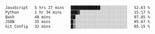 <!--START_SECTION:waka-->

```txt
JavaScript   5 hrs 27 mins   █████████████░░░░░░░░░░░░   52.63 %
Python       1 hr 34 mins    ███▓░░░░░░░░░░░░░░░░░░░░░   15.17 %
Bash         48 mins         ██░░░░░░░░░░░░░░░░░░░░░░░   07.85 %
JSON         35 mins         █▒░░░░░░░░░░░░░░░░░░░░░░░   05.67 %
Git Config   32 mins         █▒░░░░░░░░░░░░░░░░░░░░░░░   05.15 %
```

<!--END_SECTION:waka--> 
 
